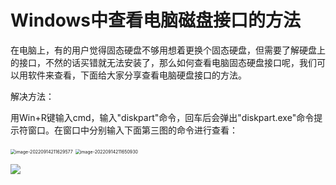 # Windows中查看电脑磁盘接口的方法

​	在电脑上，有的用户觉得固态硬盘不够用想着更换个固态硬盘，但需要了解硬盘上的接口，不然的话买错就无法安装了，那么如何查看电脑固态硬盘接口呢，我们可以用软件来查看，下面给大家分享查看电脑硬盘接口的方法。

解决方法：

​	用Win+R键输入cmd，输入"diskpart"命令，回车后会弹出"diskpart.exe"命令提示符窗口。在窗口中分别输入下面第三图的命令进行查看：

<img src="https://gitee.com/zou_tangrui/note-pic/raw/master/img/202302171731042.png" alt="image-20220914211629577" style="zoom:50%;" />

<img src="https://gitee.com/zou_tangrui/note-pic/raw/master/img/202302171731043.png" alt="image-20220914211650930" style="zoom:50%;" />

![](C:\Users\HP\Desktop\2022-09-14_211919.png)